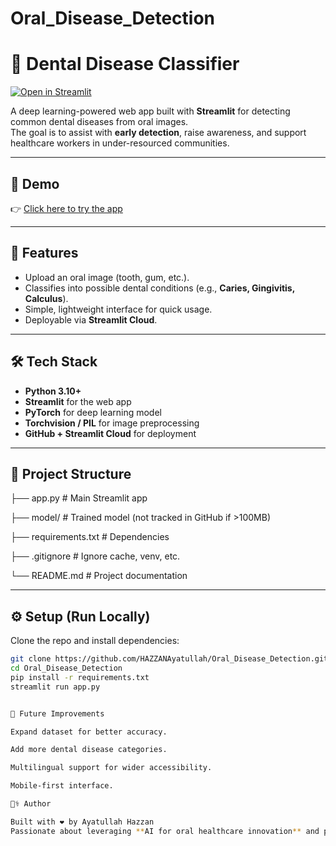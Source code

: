 # Oral_Disease_Detection
# 🦷 Dental Disease Classifier

[![Open in Streamlit](https://static.streamlit.io/badges/streamlit_badge_black_white.svg)](https://dental-disease-classifier.streamlit.app/)

A deep learning-powered web app built with **Streamlit** for detecting common dental diseases from oral images.  
The goal is to assist with **early detection**, raise awareness, and support healthcare workers in under-resourced communities.

---

## 🚀 Demo
👉 [Click here to try the app](https://dental-disease-classifier.streamlit.app/)

---

## 📌 Features
- Upload an oral image (tooth, gum, etc.).
- Classifies into possible dental conditions (e.g., **Caries, Gingivitis, Calculus**).
- Simple, lightweight interface for quick usage.
- Deployable via **Streamlit Cloud**.

---

## 🛠️ Tech Stack
- **Python 3.10+**
- **Streamlit** for the web app
- **PyTorch** for deep learning model
- **Torchvision / PIL** for image preprocessing
- **GitHub + Streamlit Cloud** for deployment

---

## 📂 Project Structure
├── app.py # Main Streamlit app

├── model/ # Trained model (not tracked in GitHub if >100MB)

├── requirements.txt # Dependencies

├── .gitignore # Ignore cache, venv, etc.

└── README.md # Project documentation


---

## ⚙️ Setup (Run Locally)
Clone the repo and install dependencies:

```bash
git clone https://github.com/HAZZANAyatullah/Oral_Disease_Detection.git
cd Oral_Disease_Detection
pip install -r requirements.txt
streamlit run app.py


📖 Future Improvements

Expand dataset for better accuracy.

Add more dental disease categories.

Multilingual support for wider accessibility.

Mobile-first interface.

👨‍⚕️ Author

Built with ❤️ by Ayatullah Hazzan
Passionate about leveraging **AI for oral healthcare innovation** and promoting **early disease detection** to improve community well-being

 



